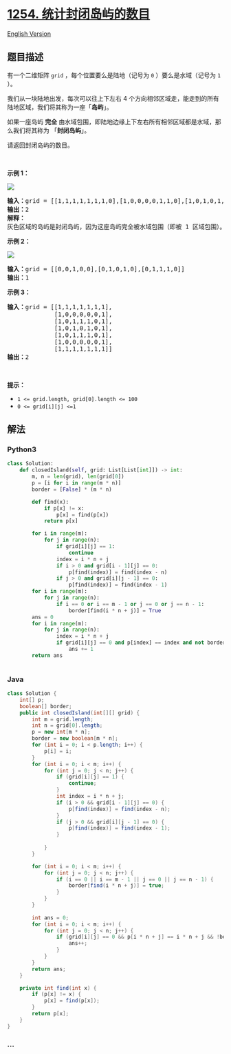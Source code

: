 # [1254. 统计封闭岛屿的数目](https://leetcode-cn.com/problems/number-of-closed-islands)

[English Version](/solution/1200-1299/1254.Number%20of%20Closed%20Islands/README_EN.md)

## 题目描述

<!-- 这里写题目描述 -->

<p>有一个二维矩阵 <code>grid</code>&nbsp;，每个位置要么是陆地（记号为&nbsp;<code>0</code> ）要么是水域（记号为&nbsp;<code>1</code> ）。</p>

<p>我们从一块陆地出发，每次可以往上下左右&nbsp;4 个方向相邻区域走，能走到的所有陆地区域，我们将其称为一座「<strong>岛屿</strong>」。</p>

<p>如果一座岛屿&nbsp;<strong>完全</strong>&nbsp;由水域包围，即陆地边缘上下左右所有相邻区域都是水域，那么我们将其称为 「<strong>封闭岛屿</strong>」。</p>

<p>请返回封闭岛屿的数目。</p>

<p>&nbsp;</p>

<p><strong>示例 1：</strong></p>

<p><img src="https://assets.leetcode-cn.com/aliyun-lc-upload/uploads/2019/11/07/sample_3_1610.png"></p>

<pre><strong>输入：</strong>grid = [[1,1,1,1,1,1,1,0],[1,0,0,0,0,1,1,0],[1,0,1,0,1,1,1,0],[1,0,0,0,0,1,0,1],[1,1,1,1,1,1,1,0]]
<strong>输出：</strong>2
<strong>解释：</strong>
灰色区域的岛屿是封闭岛屿，因为这座岛屿完全被水域包围（即被 1 区域包围）。</pre>

<p><strong>示例 2：</strong></p>

<p><img src="https://assets.leetcode-cn.com/aliyun-lc-upload/uploads/2019/11/07/sample_4_1610.png"></p>

<pre><strong>输入：</strong>grid = [[0,0,1,0,0],[0,1,0,1,0],[0,1,1,1,0]]
<strong>输出：</strong>1
</pre>

<p><strong>示例 3：</strong></p>

<pre><strong>输入：</strong>grid = [[1,1,1,1,1,1,1],
&nbsp;            [1,0,0,0,0,0,1],
&nbsp;            [1,0,1,1,1,0,1],
&nbsp;            [1,0,1,0,1,0,1],
&nbsp;            [1,0,1,1,1,0,1],
&nbsp;            [1,0,0,0,0,0,1],
             [1,1,1,1,1,1,1]]
<strong>输出：</strong>2
</pre>

<p>&nbsp;</p>

<p><strong>提示：</strong></p>

<ul>
	<li><code>1 &lt;= grid.length, grid[0].length &lt;= 100</code></li>
	<li><code>0 &lt;= grid[i][j] &lt;=1</code></li>
</ul>


## 解法

<!-- 这里可写通用的实现逻辑 -->

<!-- tabs:start -->

### **Python3**

<!-- 这里可写当前语言的特殊实现逻辑 -->

```python
class Solution:
    def closedIsland(self, grid: List[List[int]]) -> int:
        m, n = len(grid), len(grid[0])
        p = [i for i in range(m * n)]
        border = [False] * (m * n)

        def find(x):
            if p[x] != x:
                p[x] = find(p[x])
            return p[x]

        for i in range(m):
            for j in range(n):
                if grid[i][j] == 1:
                    continue
                index = i * n + j
                if i > 0 and grid[i - 1][j] == 0:
                    p[find(index)] = find(index - n)
                if j > 0 and grid[i][j - 1] == 0:
                    p[find(index)] = find(index - 1)
        for i in range(m):
            for j in range(n):
                if i == 0 or i == m - 1 or j == 0 or j == n - 1:
                    border[find(i * n + j)] = True
        ans = 0
        for i in range(m):
            for j in range(n):
                index = i * n + j
                if grid[i][j] == 0 and p[index] == index and not border[index]:
                    ans += 1
        return ans



```

### **Java**

<!-- 这里可写当前语言的特殊实现逻辑 -->

```java
class Solution {
    int[] p;
    boolean[] border;
    public int closedIsland(int[][] grid) {
        int m = grid.length;
        int n = grid[0].length;
        p = new int[m * n];
        border = new boolean[m * n];
        for (int i = 0; i < p.length; i++) {
            p[i] = i;
        }
        for (int i = 0; i < m; i++) {
            for (int j = 0; j < n; j++) {
                if (grid[i][j] == 1) {
                    continue;
                }
                int index = i * n + j;
                if (i > 0 && grid[i - 1][j] == 0) {
                    p[find(index)] = find(index - n);
                }
                if (j > 0 && grid[i][j - 1] == 0) {
                    p[find(index)] = find(index - 1);
                }
                
            }
        }

        for (int i = 0; i < m; i++) {
            for (int j = 0; j < n; j++) {
                if (i == 0 || i == m - 1 || j == 0 || j == n - 1) {
                    border[find(i * n + j)] = true;
                }
            }
        }
        
        int ans = 0;
        for (int i = 0; i < m; i++) {
            for (int j = 0; j < n; j++) {
                if (grid[i][j] == 0 && p[i * n + j] == i * n + j && !border[i * n + j]) {
                    ans++;
                }
            } 
        }
        return ans;
    }

    private int find(int x) {
        if (p[x] != x) {
            p[x] = find(p[x]);
        }
        return p[x];
    }
}
```

### **...**

```

```

<!-- tabs:end -->
